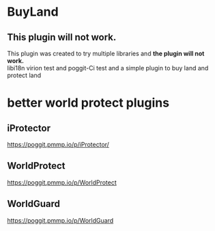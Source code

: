 # BuyLand
## This plugin will not work.
This plugin was created to try multiple libraries and **the plugin will not work.**  
libi18n virion test and poggit-Ci test and a simple plugin to buy land and protect land
# better world protect plugins
## iProtector
https://poggit.pmmp.io/p/iProtector/
## WorldProtect
 https://poggit.pmmp.io/p/WorldProtect
## WorldGuard
https://poggit.pmmp.io/p/WorldGuard
